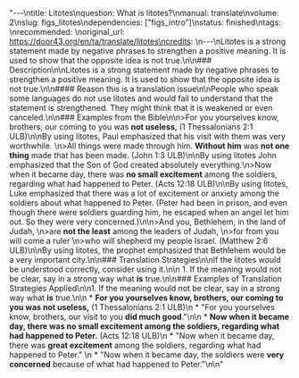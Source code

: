 "---\ntitle: Litotes\nquestion: What is litotes?\nmanual: translate\nvolume: 2\nslug: figs_litotes\ndependencies:  [\"figs_intro\"]\nstatus:  finished\ntags: \nrecommended: \noriginal_url: https://door43.org/en/ta/translate/litotes\ncredits: \n---\nLitotes is a strong statement made by negative phrases to strengthen a positive meaning.  It is used to show that the opposite idea is not true.\n\n### Description\n\nLitotes is a strong statement made by negative phrases to strengthen a positive meaning.  It is used to show that the opposite idea is not true.\n\n#### Reason this is a translation issue\n\nPeople who speak some languages do not use litotes and would fail to understand that the statement is strengthened. They might think that it is weakened or even canceled.\n\n### Examples from the Bible\n\n>For you yourselves know, brothers, our coming to you was __not useless__, (1 Thessalonians 2:1 ULB)\n\nBy using litotes, Paul emphasized that his visit with them was very worthwhile. \n>All things were made through him. __Without him__ was __not one thing__ made that has been made. (John 1:3 ULB)\n\nBy using litotes John emphasized that the Son of God created absolutely everything.\n>Now when it became day, there was __no small excitement__ among the soldiers, regarding what had happened to Peter.  (Acts 12:18 ULB)\n\nBy using litotes, Luke emphasized that there was a lot of excitement or anxiety among the soldiers about what happened to Peter. (Peter had been in prison, and even though there were soldiers guarding him, he escaped when an angel let him out. So they were very concerned.)\n\n>And you, Bethlehem, in the land of Judah,  \n>are __not the least__ among the leaders of Judah,  \n>for from you will come a ruler  \n>who will shepherd my people Israel.  (Matthew 2:6 ULB)\n\nBy using litotes, the prophet emphasized that Bethlehem would be a very important city.\n\n### Translation Strategies\n\nIf the litotes would be understood correctly, consider using it.\n\n  1. If the meaning would not be clear, say in a strong way what __is__  true.\n\n### Examples of Translation Strategies Applied\n\n1. If the meaning would not be clear, say in a strong way what __is__  true.\n\n  * **For you yourselves know, brothers, our coming to you was __not useless__,** (1 Thessalonians 2:1 ULB)\n      * \"For you yourselves know, brothers, our visit to you __did much good__.\"\n\n  * **Now when it became day, there was __no small excitement__ among the soldiers, regarding what had happened to Peter.** (Acts 12:18 ULB)\n      * \"Now when it became day, there was __great excitement__ among the soldiers, regarding what had happened to Peter.\" \n      * \"Now when it became day, the soldiers were __very concerned__ because of what had happened to Peter.\"\n\n"
